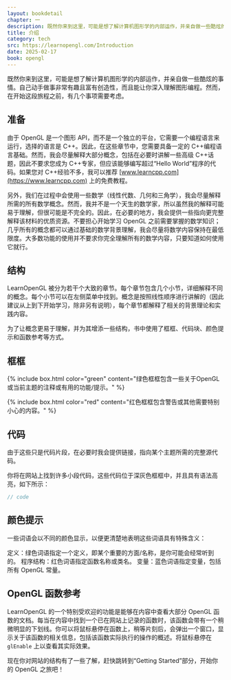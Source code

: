```yaml
---
layout: bookdetail
chapter: 一
description: 既然你来到这里，可能是想了解计算机图形学的内部运作，并亲自做一些酷炫的事情。自己动手做事非常有趣且富有创造性，而且能让你深入理解图形编程。然而，在开始这段旅程之前，有几个事项需要考虑。
title: 介绍
category: tech
src: https://learnopengl.com/Introduction
date: 2025-02-17
book: opengl
---
```


既然你来到这里，可能是想了解计算机图形学的内部运作，并亲自做一些酷炫的事情。自己动手做事非常有趣且富有创造性，而且能让你深入理解图形编程。然而，在开始这段旅程之前，有几个事项需要考虑。

## 准备

由于 OpenGL 是一个图形 API，而不是一个独立的平台，它需要一个编程语言来运行，选择的语言是 C++。因此，在这些章节中，您需要具备一定的 C++编程语言基础。然而，我会尽量解释大部分概念，包括在必要时讲解一些高级 C++话题，因此不要求您成为 C++专家，但应该能够编写超过“Hello World”程序的代码。如果您对 C++经验不多，我可以推荐 [www.learncpp.com](https://www.learncpp.com) 上的免费教程。

另外，我们在过程中会使用一些数学（线性代数、几何和三角学），我会尽量解释所需的所有数学概念。然而，我并不是一个天生的数学家，所以虽然我的解释可能易于理解，但很可能是不完全的。因此，在必要的地方，我会提供一些指向更完整解释该材料的优质资源。不要担心开始学习 OpenGL 之前需要掌握的数学知识；几乎所有的概念都可以通过基础的数学背景理解，我会尽量将数学内容保持在最低限度。大多数功能的使用并不要求你完全理解所有的数学内容，只要知道如何使用它就行。

## 结构

LearnOpenGL 被分为若干个大致的章节。每个章节包含几个小节，详细解释不同的概念。每个小节可以在左侧菜单中找到。概念是按照线性顺序进行讲解的（因此建议从上到下开始学习，除非另有说明），每个章节都解释了相关的背景理论和实践内容。

为了让概念更易于理解，并为其增添一些结构，书中使用了框框、代码块、颜色提示和函数参考等方式。

## 框框

{% include box.html color="green" content="绿色框框包含一些关于OpenGL或当前主题的注释或有用的功能/提示。" %}

{% include box.html color="red" content="红色框框包含警告或其他需要特别小心的内容。" %}

## 代码

由于这些只是代码片段，在必要时我会提供链接，指向某个主题所需的完整源代码。

你将在网站上找到许多小段代码，这些代码位于深灰色框框中，并且具有语法高亮，如下所示：

```cpp
// code
```

## 颜色提示

一些词语会以不同的颜色显示，以便更清楚地表明这些词语具有特殊含义：

定义：绿色词语指定一个定义，即某个重要的方面/名称，是你可能会经常听到的。
程序结构：红色词语指定函数名称或类名。
变量：蓝色词语指定变量，包括所有 OpenGL 常量。

## OpenGL 函数参考

LearnOpenGL 的一个特别受欢迎的功能是能够在内容中查看大部分 OpenGL 函数的文档。每当在内容中找到一个已在网站上记录的函数时，该函数会带有一个稍微明显的下划线。你可以将鼠标悬停在函数上，稍等片刻后，会弹出一个窗口，显示关于该函数的相关信息，包括该函数实际执行的操作的概述。将鼠标悬停在 `glEnable` 上以查看其实际效果。

现在你对网站的结构有了一些了解，赶快跳转到“Getting Started”部分，开始你的 OpenGL 之旅吧！
